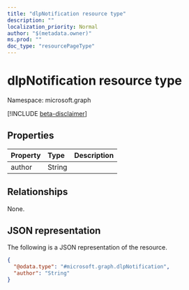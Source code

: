 ```yaml
---
title: "dlpNotification resource type"
description: ""
localization_priority: Normal
author: "$(metadata.owner)"
ms.prod: ""
doc_type: "resourcePageType"
---
```


# dlpNotification resource type

Namespace: microsoft.graph

[!INCLUDE [beta-disclaimer](../../includes/beta-disclaimer.md)]

## Properties

| Property | Type   | Description |
| :------- | :----- | :---------- |
| author   | String |             |

## Relationships

None.

## JSON representation

The following is a JSON representation of the resource.

<!-- {
  "blockType": "resource",
  "@odata.type": "microsoft.graph.dlpNotification",
}
-->

```json
{
  "@odata.type": "#microsoft.graph.dlpNotification",
  "author": "String"
}
```
